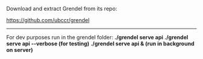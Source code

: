 Download and extract Grendel from its repo:

https://github.com/ubccr/grendel

<hr>
For dev purposes run in the grendel folder: <strong>./grendel serve api</strong>
<strong>./grendel serve api --verbose (for testing)</strong>
<strong>./grendel serve api & (run in background on server)</strong>
